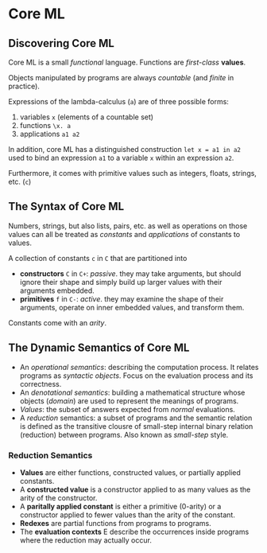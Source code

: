 # Core ML

## Discovering Core ML

 Core ML is a small *functional* language. Functions are *first-class*
 **values**.

 Objects manipulated by programs are always *countable* (and *finite*
 in practice).

 Expressions of the lambda-calculus (`a`) are of three possible forms:
  1. variables `x` (elements of a countable set)
  2. functions `\x. a`
  3. applications `a1 a2`

 In addition, core ML has a distinguished construction `let x = a1 in
 a2` used to bind an expression `a1` to a variable `x` within an
 expression `a2`.

 Furthermore, it comes with primitive values such as integers, floats,
 strings, etc. (`c`)


## The Syntax of Core ML

 Numbers, strings, but also lists, pairs, etc. as well as operations
 on those values can all be treated as *constants* and *applications*
 of constants to values.

 A collection of constants `c` in `C` that are partitioned into
  - **constructors** `C` in `C+`: *passive*. they may take arguments,
    but should ignore their shape and simply build up larger values
    with their arguments embedded.
  - **primitives** `f` in `C-`: *active*. they may examine the shape
    of their arguments, operate on inner embedded values, and
    transform them.

 Constants come with an *arity*.


## The Dynamic Semantics of Core ML
 - An *operational semantics*: describing the computation process. It
   relates programs as *syntactic objects*. Focus on the evaluation
   process and its correctness.
 - An *denotational semantics*: building a mathematical structure
   whose objects (*domain*) are used to represent the meanings of
   programs.
 - *Values*: the subset of answers expected from *normal* evaluations.
 - A *reduction* semantics: a subset of programs and the semantic
   relation is defined as the transitive clousre of small-step
   internal binary relation (reduction) between programs. Also known
   as *small-step* style.
   
### Reduction Semantics
 - **Values** are either functions, constructed values, or partially
   applied constants.
 - A **constructed value** is a constructor applied to as many values
   as the arity of the constructor.
 - A **paritally applied constant** is either a primitive (0-arity) or
   a constructor applied to fewer values than the arity of the
   constant.
 - **Redexes** are partial functions from programs to programs.
 - The **evaluation contexts** E describe the occurrences inside
   programs where the reduction may actually occur.
